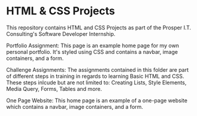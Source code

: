 # HTML & CSS Projects
This repository contains HTML and CSS Projects as part of the Prosper I.T. Consulting's Software Developer Internship.

Portfolio Assignment:
This page is an example home page for my own personal portfolio. It's styled using CSS and contains a navbar, image containers, and a form.

Challenge Assignments:
The assignments contained in this folder are part of different steps in training in regards to learning Basic HTML and CSS. These steps inlcude but are not limited to: Creating Lists, Style Elements, Media Query, Forms, Tables and more.

One Page Website:
This home page is an example of a one-page website which contains a navbar, image containers, and a form.
